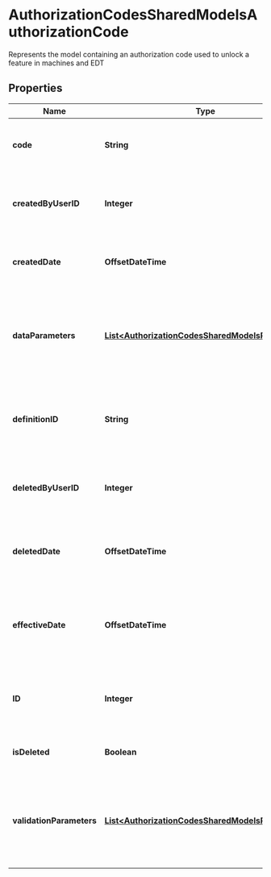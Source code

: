 

# AuthorizationCodesSharedModelsAuthorizationCode

Represents the model containing an authorization code used to unlock a feature in machines and EDT

## Properties

| Name | Type | Description | Notes |
|------------ | ------------- | ------------- | -------------|
|**code** | **String** | The code to enter to unlock a feature. Read only. |  [optional] |
|**createdByUserID** | **Integer** | The ID of the user that created this authorization code. Read only. |  [optional] |
|**createdDate** | **OffsetDateTime** | A timestamp of when this code was created. Read only. |  [optional] |
|**dataParameters** | [**List&lt;AuthorizationCodesSharedModelsParameter&gt;**](AuthorizationCodesSharedModelsParameter.md) | The parameters and values contained as data in this authorization code. May not be updated. |  [optional] |
|**definitionID** | **String** | The id of the definition for this authorization code. May not be updated. |  [optional] |
|**deletedByUserID** | **Integer** | The ID of the user that deleted this authorization code. Read only. |  [optional] |
|**deletedDate** | **OffsetDateTime** | A timestamp of when this authorization code was deleted. Read only. |  [optional] |
|**effectiveDate** | **OffsetDateTime** | A date at which this code should begin being valid. Optional. Set on create only. |  [optional] |
|**ID** | **Integer** | The identifier for the authorization code. Read only. |  [optional] |
|**isDeleted** | **Boolean** | Indicates whether this code is deleted. |  [optional] |
|**validationParameters** | [**List&lt;AuthorizationCodesSharedModelsParameter&gt;**](AuthorizationCodesSharedModelsParameter.md) | The parameters and values used to validate this authorization code. May not be updated. |  [optional] |



